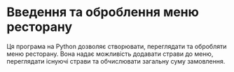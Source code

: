 # Введення та оброблення меню ресторану

Ця програма на Python дозволяє створювати, переглядати та обробляти меню ресторану. Вона надає можливість додавати страви до меню, переглядати існуючі страви та обчислювати загальну суму замовлення.
